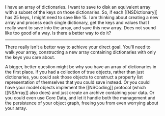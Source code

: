 I have an array of dictionaries. I want to save to disk an equivalent array with a subset of the keys on those dictionaries. So, if each [[NSDictionary]] has 25 keys, I might need to save like 15. I am thinking about creating a new array and process each single dictionary, get the keys and values that I really want to save into the array, and save this new array. Does not sound like too good of a way. Is there a better way to do it?

----

There really isn't a better way to achieve your direct goal.  You'll need to walk your array, constructing a new array containing dictionaries with only the keys you care about.

A bigger, better question might be why you have an array of dictionaries in the first place.  If you had a collection of true objects, rather than just dictionaries, you could ask those objects to construct a property list representation of themselves that you could save instead.  Or you could have your model objects implement the [[NSCoding]] protocol (which [[NSArray]] also does) and just create an archive containing your data.  Or you could even use Core Data, and let it handle both the management and the persistence of your object graph, freeing you from even worrying about your array.